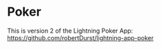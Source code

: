 # Poker

This is version 2 of the Lightning Poker App: https://github.com/robertDurst/lightning-app-poker
